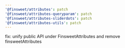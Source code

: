 ```yaml
---
'@finsweet/attributes': patch
'@finsweet/attributes-queryparam': patch
'@finsweet/attributes-sliderdots': patch
'@finsweet/attributes-utils': patch
---
```


fix: unify public API under FinsweetAttributes and remove finsweetAttributes

